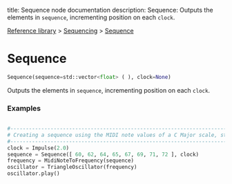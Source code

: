 title: Sequence node documentation
description: Sequence: Outputs the elements in `sequence`, incrementing position on each `clock`.

[Reference library](../../index.md) > [Sequencing](../index.md) > [Sequence](index.md)

# Sequence

```python
Sequence(sequence=std::vector<float> ( ), clock=None)
```

Outputs the elements in `sequence`, incrementing position on each `clock`.

### Examples

```python

#-------------------------------------------------------------------------------
# Creating a sequence using the MIDI note values of a C Major scale, starting on middle C.
#-------------------------------------------------------------------------------
clock = Impulse(2.0)
sequence = Sequence([ 60, 62, 64, 65, 67, 69, 71, 72 ], clock)
frequency = MidiNoteToFrequency(sequence)
oscillator = TriangleOscillator(frequency)
oscillator.play()

```

